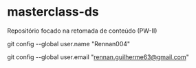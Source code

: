 # masterclass-ds
Repositório focado na retomada de conteúdo (PW-II)


git config --global user.name "Rennan004"


git config --global user.email "rennan.guilherme63@gmail.com"
